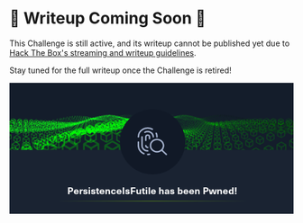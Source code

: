 # 🚧 Writeup Coming Soon 🚧

This Challenge is still active, and its writeup cannot be published yet due to [Hack The Box's streaming and writeup guidelines](https://help.hackthebox.com/en/articles/5188925-streaming-writeups-walkthrough-guidelines).

Stay tuned for the full writeup once the Challenge is retired!

![Screenshot0](./screenshots/PersistenceIsFutile.png)
